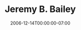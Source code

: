 ---
title: Jeremy B. Bailey
date: 2006-12-14T00:00:00-07:00
tags:
  - eagle
description:
draft: false
---